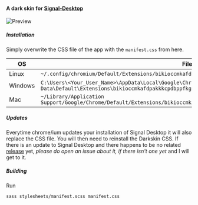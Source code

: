 #### A dark skin for [Signal-Desktop](https://github.com/WhisperSystems/Signal-Desktop)
![Preview](https://raw.github.com/grandchild/Signal-Desktop-Darkskin/master/screenshot.png)

##### Installation
Simply overwrite the CSS file of the app with the `manifest.css` from here.

OS  | File Location
--- | -------------
Linux   | `~/.config/chromium/Default/Extensions/bikioccmkafdpakkkcpdbppfkghcmihk/0.8.0_0/stylesheets/manifest.css`
Windows | `C:\Users\<Your_User_Name>\AppData\Local\Google\Chrome\User Data\Default\Extensions\bikioccmkafdpakkkcpdbppfkghcmihk\0.8.0_0\stylesheets\manifest.css`
Mac     | `~/Library/Application Support/Google/Chrome/Default/Extensions/bikioccmkafdpakkkcpdbppfkghcmihk/0.8.0_0/stylesheets/manifest.css`

##### Updates
Everytime chrome/ium updates your installation of Signal Desktop it will also replace the CSS file. You will then need to reinstall the Darkskin CSS. If there is an update to Signal Desktop and there happens to be no related [release](https://github.com/grandchild/Signal-Desktop-Darkskin/releases) yet, *please do open an issue about it, if there isn't one yet* and I will get to it.

##### Building
Run
```
sass stylesheets/manifest.scss manifest.css
```
